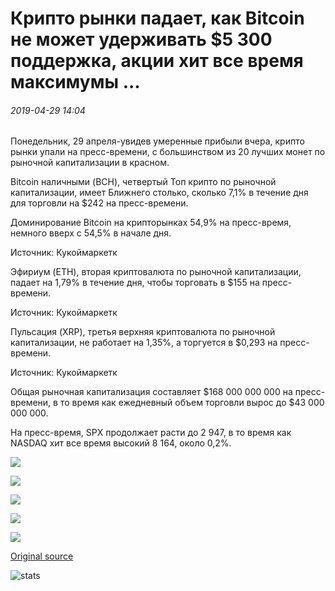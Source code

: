 # Крипто рынки падает, как Bitcoin не может удерживать $5 300 поддержка, акции хит все время максимумы ...

###### 2019-04-29 14:04

Понедельник, 29 апреля-увидев умеренные прибыли вчера, крипто рынки упали на пресс-времени, с большинством из 20 лучших монет по рыночной капитализации в красном.

Bitcoin наличными (BCH), четвертый Топ крипто по рыночной капитализации, имеет Ближнего столько, сколько 7,1% в течение дня для торговли на $242 на пресс-времени.

Доминирование Bitcoin на крипторынках 54,9% на пресс-время, немного вверх с 54,5% в начале дня.

Источник: Кукоймаркетк

Эфириум (ETH), вторая криптовалюта по рыночной капитализации, падает на 1,79% в течение дня, чтобы торговать в $155 на пресс-времени.

Источник: Кукоймаркетк

Пульсация (XRP), третья верхняя криптовалюта по рыночной капитализации, не работает на 1,35%, а торгуется в $0,293 на пресс-времени.

Источник: Кукоймаркетк

Общая рыночная капитализация составляет $168 000 000 000 на пресс-времени, в то время как ежедневный объем торговли вырос до $43 000 000 000.

На пресс-время, SPX продолжает расти до 2 947, в то время как NASDAQ хит все время высокий 8 164, около 0,2%.

![](https://s3.cointelegraph.com/storage/uploads/view/cf7d6476c3abd0656e4e0a47b1d4fe4c.png)

![](https://s3.cointelegraph.com/storage/uploads/view/c0722320f8fdc52fc18c6621f878dcf4.jpeg)

![](https://s3.cointelegraph.com/storage/uploads/view/ce3bac0a0a7dbe7c1a89335559549666.jpeg)

![](https://s3.cointelegraph.com/storage/uploads/view/561cd873444112fc2139f0e3d060a659.jpeg)

![](https://s3.cointelegraph.com/storage/uploads/view/cff9a7787c4210e1ca40049952f35c7d.jpeg)

[Original source](https://cointelegraph.com/news/crypto-markets-drops-as-bitcoin-fails-to-hold-5-300-support-stocks-hit-all-time-highs)

![stats](https://c.statcounter.com/11760860/0/a89fa40b/1/ "stats")